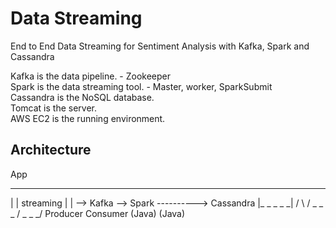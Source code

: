 # Data Streaming 
End to End Data Streaming for Sentiment Analysis with Kafka, Spark and Cassandra

Kafka is the data pipeline. - Zookeeper </br>
Spark is the data streaming tool. - Master, worker, SparkSubmit </br>
Cassandra is the NoSQL database. </br>
Tomcat is the server. </br>
AWS EC2 is the running environment. </br>


## Architecture

   App
 _ _ _ _ _ 
|         |                     streaming
|         | --> Kafka --> Spark ----------> Cassandra
|_ _ _ _ _|     /   \       /
        \_ _ _ /     \_ _ _/
          Producer  Consumer
          (Java)     (Java)

